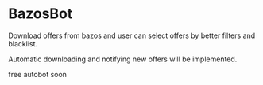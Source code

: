 # BazosBot
Download offers from bazos and user can select offers by better filters and blacklist.

Automatic downloading and notifying new offers will be implemented.

free autobot soon
